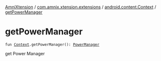 [AmniXtension](../../index.md) / [com.amnix.xtension.extensions](../index.md) / [android.content.Context](index.md) / [getPowerManager](./get-power-manager.md)

# getPowerManager

`fun `[`Context`](https://developer.android.com/reference/android/content/Context.html)`.getPowerManager(): `[`PowerManager`](https://developer.android.com/reference/android/os/PowerManager.html)

get Power Manager

